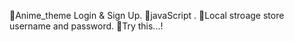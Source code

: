🎯Anime_theme Login & Sign Up.
📌javaScript .
💎Local stroage store username and password.
🧩Try this...!
